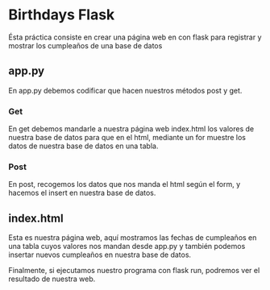 # Birthdays Flask
Ésta práctica consiste en crear una página web en con flask para registrar y mostrar los cumpleaños de una base de datos

## app.py
En app.py debemos codificar que hacen nuestros métodos post y get.
### Get
En get debemos mandarle a nuestra página web index.html los valores de nuestra base de datos para que en el html, mediante un for muestre los datos de nuestra base de datos en una tabla.
### Post
En post, recogemos los datos que nos manda el html según el form, y hacemos el insert en nuestra base de datos.

## index.html
Esta es nuestra página web, aquí mostramos las fechas de cumpleaños en una tabla cuyos valores nos mandan desde app.py y también podemos insertar nuevos cumpleaños en nuestra base de datos.

Finalmente, si ejecutamos nuestro programa con flask run, podremos ver el resultado de nuestra web.